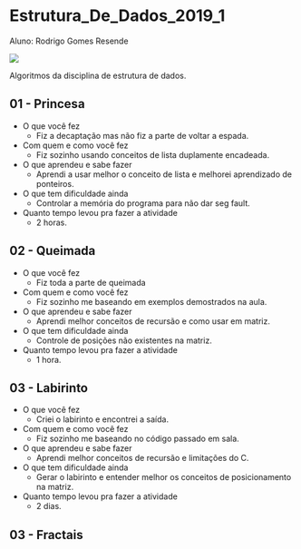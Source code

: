 # Estrutura_De_Dados_2019_1
Aluno: Rodrigo Gomes Resende

![](https://user-images.githubusercontent.com/7853887/53703398-67892f80-3df0-11e9-9db5-4a66ab218d01.jpeg)

Algoritmos da disciplina de estrutura de dados.

## 01 - Princesa

- O que você fez
    - Fiz a decaptação mas não fiz a parte de voltar a espada.
- Com quem e como você fez
    - Fiz sozinho usando conceitos de lista duplamente encadeada.
- O que aprendeu e sabe fazer
    - Aprendi a usar melhor o conceito de lista e melhorei aprendizado de ponteiros.
- O que tem dificuldade ainda
    - Controlar a memória do programa para não dar seg fault.
- Quanto tempo levou pra fazer a atividade
    - 2 horas.

## 02 - Queimada

- O que você fez
    - Fiz toda a parte de queimada
- Com quem e como você fez
    - Fiz sozinho me baseando em exemplos demostrados na aula.
- O que aprendeu e sabe fazer
    - Aprendi melhor conceitos de recursão e como usar em matriz.
- O que tem dificuldade ainda
    - Controle de posições não existentes na matriz.
- Quanto tempo levou pra fazer a atividade
    - 1 hora.

## 03 - Labirinto

- O que você fez
    - Criei o labirinto e encontrei a saída.
- Com quem e como você fez
    - Fiz sozinho me baseando no código passado em sala.
- O que aprendeu e sabe fazer
    - Aprendi melhor conceitos de recursão e limitações do C.
- O que tem dificuldade ainda
    - Gerar o labirinto  e entender melhor os conceitos de posicionamento na matriz.
- Quanto tempo levou pra fazer a atividade
    - 2 dias.

## 03 - Fractais



